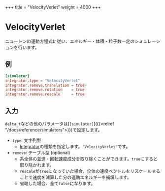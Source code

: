 +++
title = "VelocityVerlet"
weight = 4000
+++

# VelocityVerlet

ニュートンの運動方程式に従い、エネルギー・体積・粒子数一定のシミュレーションを行います。

## 例

```toml
[simulator]
integrator.type = "VelocityVerlet"
integrator.remove.translation = true
integrator.remove.rotation    = true
integrator.remove.rescale     = true
```

## 入力

`delta_t`などの他のパラメータは[`[simulator]`]({{<relref "/docs/reference/simulators">}})で設定します。

- `type`: 文字列型
  - [Integrator](Integrator.md)の種類を指定します。`"VelocityVerlet"`です。
- `remove`: テーブル型 (optional)
  - 系全体の並進・回転速度成分を取り除くことができます。`true`にすると取り除かれます。
  - `rescale`が`true`になっていた場合、全体の速度ベクトルをリスケールすることで速度を減算した分の運動エネルギーを補填します。
  - 省略した場合、全て`false`になります。
